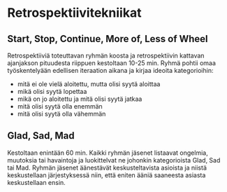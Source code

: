 # Retrospektiivitekniikat

## Start, Stop, Continue, More of, Less of Wheel

Retrospektiiviä toteuttavan ryhmän koosta ja retrospektiivin kattavan ajanjakson pituudesta riippuen kestoltaan 10-25 min. Ryhmä pohtii omaa työskentelyään edellisen iteraation aikana ja kirjaa ideoita kategorioihin:
- mitä ei ole vielä aloitettu, mutta olisi syytä aloittaa
- mikä olisi syytä lopettaa
- mikä on jo aloitettu ja mitä olisi syytä jatkaa
- mitä olisi syytä olla enemmän
- mitä olisi syytä olla vähemmän

## Glad, Sad, Mad

Kestoltaan enintään 60 min. Kaikki ryhmän jäsenet listaavat ongelmia, muutoksia tai havaintoja ja luokittelvat ne johonkin kategorioista Glad, Sad tai Mad. Ryhmän jäsenet äänestävät keskusteltavista asioista ja niistä keskustellaan järjestyksessä niin, että eniten ääniä saaneesta asiasta keskustellaan ensin. 
